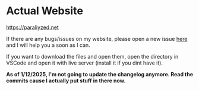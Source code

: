 # Actual Website
https://paraliyzed.net

If there are any bugs/issues on my website, please open a new issue [here](https://github.com/ParaliyzedEvo/Website/issues) and I will help you a soon as I can.

If you want to download the files and open them, open the directory in VSCode and open it with live server (install it if you dint have it).

**As of 1/12/2025, I'm not going to update the changelog anymore. Read the commits cause I actually put stuff in there now.**
